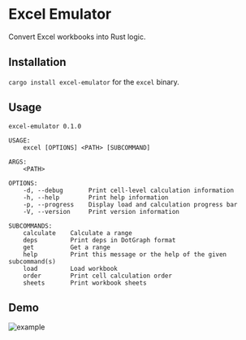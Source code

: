 # Excel Emulator

Convert Excel workbooks into Rust logic. 

## Installation

`cargo install excel-emulator` for the `excel` binary.

## Usage

```
excel-emulator 0.1.0

USAGE:
    excel [OPTIONS] <PATH> [SUBCOMMAND]

ARGS:
    <PATH>    

OPTIONS:
    -d, --debug       Print cell-level calculation information
    -h, --help        Print help information
    -p, --progress    Display load and calculation progress bar
    -V, --version     Print version information

SUBCOMMANDS:
    calculate    Calculate a range
    deps         Print deps in DotGraph format
    get          Get a range
    help         Print this message or the help of the given subcommand(s)
    load         Load workbook
    order        Print cell calculation order
    sheets       Print workbook sheets
```

## Demo

![example](https://user-images.githubusercontent.com/30030731/196530970-3d3d2e12-049c-406e-abbb-a8b98532f542.gif)
